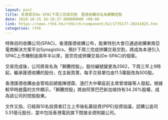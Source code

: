 ```yaml
---
layout: post
title: 本港首宗De-SPAC下周三完成交割　匯德收購改名為獅騰控股
date: 2024-10-25 16:10:27.000000000 +08:00
link: https://news.rthk.hk/rthk/ch/component/k2/1776177-20241025.htm
categories: rthk
---
```


特殊目的收購公司(SPAC)，香港匯德收購公布，股東特別大會已通過收購東南亞電商解決方案平台Synagistics，預計下周三完成併購交易交割，將成為本港引入SPAC上市機制逾兩年半以來，首宗完成併購交易(De-SPAC)的個案。

交易完成後，公司將易名為「獅騰控股」，股份編號變更為2562，下周三早上9時起，繼承匯德收購的股份，在主板買賣，每手交易單位由11.5萬股改為500股。

香港匯德收購由金管局前總裁陳德霖、渣打大中華區前主席曾璟璇等人發起。根據較早時披露的文件顯示，「獅騰控股」將由阿里巴巴新加坡持有34.26%股權，成為該公司的控股股東。

文件又指，已經與10名投資者訂立上市後私募投資(PIPE)投資協議，認購公逾司5.51億元股份，當中包括香港電訊旗下間接全資附屬公司。
